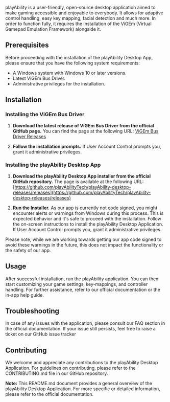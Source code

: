 
playAbility is a user-friendly, open-source desktop application aimed to make gaming accessible and enjoyable to everybody. It allows for adaptive control handling, easy key mapping, facial detection and much more. In order to function fully, it requires the installation of the ViGEm (Virtual Gamepad Emulation Framework) alongside it.

## Prerequisites
Before proceeding with the installation of the playAbility Desktop App, please ensure that you have the following system requirements:

- A Windows system with Windows 10 or later versions.
- Latest ViGEm Bus Driver.
- Administrative privileges for the installation.

## Installation

### Installing the ViGEm Bus Driver

1. **Download the latest release of ViGEm Bus Driver from the official GitHub page.** You can find the page at the following URL: [ViGEm Bus Driver Releases](https://github.com/ViGEm/ViGEmBus/releases)
   
2. **Follow the installation prompts.** If User Account Control prompts you, grant it administrative privileges.

### Installing the playAbility Desktop App

1. **Download the playAbility Desktop App installer from the official GitHub repository.** The page is available at the following URL: [https://github.com/playAbilityTech/playAbility-desktop-releases/releases](https://github.com/playAbilityTech/playAbility-desktop-releases/releases)


2. **Run the Installer.** As our app is currently not code signed, you might encounter alerts or warnings from Windows during this process. This is expected behavior and it's safe to proceed with the installation. Follow the on-screen instructions to install the playAbility Desktop Application. If User Account Control prompts you, grant it administrative privileges.

Please note, while we are working towards getting our app code signed to avoid these warnings in the future, this does not impact the functionality or the safety of our app.

## Usage
After successful installation, run the playAbility application. You can then start customizing your game settings, key-mappings, and controller handling. For further assistance, refer to our official documentation or the in-app help guide.

## Troubleshooting
In case of any issues with the application, please consult our FAQ section in the official documentation. If your issue still persists, feel free to raise a ticket on our GitHub issue tracker

## Contributing
We welcome and appreciate any contributions to the playAbility Desktop Application. For guidelines on contributing, please refer to the CONTRIBUTING.md file in our GitHub repository.

**Note:** This README.md document provides a general overview of the playAbility Desktop Application. For more specific or detailed information, please refer to the official documentation.
